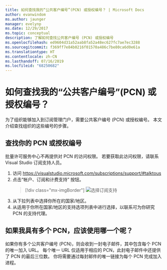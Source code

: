 ```yaml
---
title: 如何查找我的“公共客户编号”(PCN) 或授权编号？ | Microsoft Docs
author: evanwindom
ms.author: jaunger
manager: evelynp
ms.date: 12/29/2017
ms.topic: conceptual
description: 了解如何查找公共客户编号 (PCN) 或授权编号
ms.openlocfilehash: ed9604d31a52aab8fa52a48ec627fc7ae7ec3288
ms.sourcegitcommit: f369ff7e84b0216f01570a486c7be80ca6d0e61a
ms.translationtype: HT
ms.contentlocale: zh-CN
ms.lasthandoff: 07/16/2019
ms.locfileid: "68250682"
---
```

# <a name="how-do-i-locate-my-public-customer-number-pcn-or-authorization-number"></a>如何查找我的“公共客户编号”(PCN) 或授权编号？

为了组织能够加入到订阅管理门户，需要公共客户编号 (PCN) 或授权编号。 本文介绍查找组织的这些编号的步骤。

## <a name="to-locate-your-pcn-or-authorization-number"></a>查找你的 PCN 或授权编号

批量许可服务中心不再提供对 PCN 的访问权限。  若要获取此访问权限，请联系 Visual Studio 订阅支持人员。
1. 访问 https://visualstudio.microsoft.com/subscriptions/support/#talktous
2. 点击“帐户、订阅和计费支持”  按钮。
    > [!div class="mx-imgBorder"]
    > ![选择订阅支持](_img/vlsc/vlsc-pcn.png)
3. 从下拉列表中选择你所在的国家/地区。
4. 从适用于你所在国家/地区的支持选项列表中进行选择，以联系可为你研究 PCN 的支持代理。

## <a name="if-i-have-more-than-one-pcn-which-one-should-i-use"></a>如果我具有多个 PCN，应该使用哪一个呢？

如果你有多个公共客户编号 (PCN)，则会收到一封电子邮件，其中包含每个 PCN 的唯一加入 URL。 每个唯一 URL 仅适用于相应的 PCN，此封电子邮件中还提供了 PCN 的最后三位数。 你将需要通过每封邮件的唯一链接为每个 PCN 完成加入进程。
